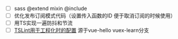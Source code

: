 - [ ] sass @extend mixin @include
- [ ] 优化发布订阅模式代码（设置传入函数的ID 便于取消订阅的时候使用）
- [ ] 用TS实现一遍防抖和节流
- [ ] [TSLint用于工程化时的配置](https://ts.xcatliu.com/engineering/lint) 源于vue-hello vuex-learn分支